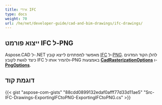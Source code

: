```yaml
---
title: איורי IFC
type: docs
weight: 70
url: /he/net/developer-guide/cad-and-bim-drawings/ifc-drawings/
---
```


## **ייצוא פורמט IFC ל-PNG**

Aspose.CAD ל-.NET מאפשר למפתחים לייצא קובץ [IFC](https://docs.fileformat.com/cad/ifc/) ל-[PNG](https://docs.fileformat.com/image/png/). להלן הקוד המדגים כיצד לגשת לקובץ IFC ולהמיר אותו ל-PNG באמצעות [**CadRasterizationOptions**](https://reference.aspose.com/cad/net/aspose.cad.imageoptions/cadrasterizationoptions) ו-[**PngOptions**](https://reference.aspose.com/cad/net/aspose.cad.imageoptions/pngoptions).

## דוגמת קוד

{{< gist "aspose-com-gists" "88cdd0899132edaf0afff77d33d11ae5" "Src-IFC-Drawings-ExportingIFCtoPNG-ExportingIFCtoPNG.cs" >}}
